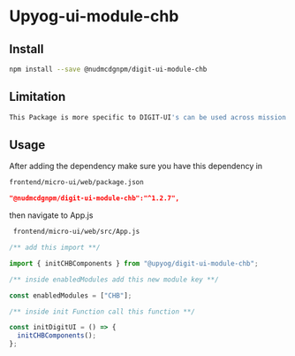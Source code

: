 
# Upyog-ui-module-chb

## Install

```bash
npm install --save @nudmcdgnpm/digit-ui-module-chb
```

## Limitation

```bash
This Package is more specific to DIGIT-UI's can be used across mission's
```

## Usage

After adding the dependency make sure you have this dependency in

```bash
frontend/micro-ui/web/package.json
```

```json
"@nudmcdgnpm/digit-ui-module-chb":"^1.2.7",
```

then navigate to App.js

```bash
 frontend/micro-ui/web/src/App.js
```


```jsx
/** add this import **/

import { initCHBComponents } from "@upyog/digit-ui-module-chb";

/** inside enabledModules add this new module key **/

const enabledModules = ["CHB"];

/** inside init Function call this function **/

const initDigitUI = () => {
  initCHBComponents();
};
```
